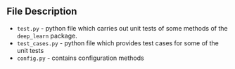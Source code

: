 ## File Description
- `test.py` - python file which carries out unit tests of some methods of the `deep_learn` package.
- `test_cases.py` - python file which provides test cases for some of the unit tests
- `config.py` - contains configuration methods
